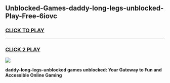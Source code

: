 
## Unblocked-Games-daddy-long-legs-unblocked-Play-Free-6iovc
<h3>
<a href="https://premium76.site?title=daddy-long-legs-unblocked&ref=12A">CLICK TO PLAY</a></h3>
<hr>

<h3>
<a href="https://premium76.site?title=daddy-long-legs-unblocked&ref=12A">CLICK 2 PLAY</a>
  
</h3>

<a href="https://premium76.site?title=daddy-long-legs-unblocked&ref=12A"><img src="https://clearcache.store/games.png"></a>


**daddy-long-legs-unblocked games unblocked: Your Gateway to Fun and Accessible Online Gaming**
